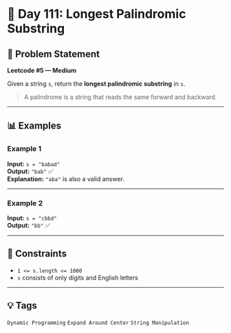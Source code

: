 # 🚀 Day 111: Longest Palindromic Substring

## 🧠 Problem Statement

**Leetcode #5 — Medium**

Given a string `s`, return the **longest palindromic substring** in `s`.

> A palindrome is a string that reads the same forward and backward.

---

## 📊 Examples

### Example 1  
**Input:** `s = "babad"`  
**Output:** `"bab"` ✅  
**Explanation:** `"aba"` is also a valid answer.

---

### Example 2  
**Input:** `s = "cbbd"`  
**Output:** `"bb"` ✅

---

## 📌 Constraints

- `1 <= s.length <= 1000`  
- `s` consists of only digits and English letters

---

## 💡 Tags

`Dynamic Programming` `Expand Around Center` `String Manipulation`
